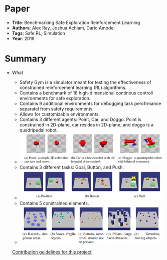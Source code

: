 # Paper 
* **Title**: Benchmarking Safe Exploration Reinforcement Learning 
* **Authors**: Alex Ray, Joshua Achiam, Dario Amodei
* **Tags**: Safe RL, Simulation
* **Year**: 2019

# Summary 
* What
  - Safety Gym is a simulator meant for testing the effectiveness of constrained reinforcement learning (RL) algorithms.
  - Contains a benchmark of 18 high-dimensional continous controll environments for safe exploration.
  - Contains 9 additional environments for debugging task perofrmance separatel from safety requirements.
  - Allows for customizable environments.
  - Contains 3 different agents: Point, Car, and Doggo. Point is constrained in 2D-plane, car resides in 2D-plane, and doggo is a quadripedal robot.
  - ![alt text](https://github.com/Nathan-Bernardo/RCPS-Safety-Guidance/blob/master/notes/images/Selection_015.png)
  - Contains 3 different tasks: Goal, Button, and Push.
  - ![alt text](https://github.com/Nathan-Bernardo/RCPS-Safety-Guidance/blob/master/notes/images/Selection_016.png)
  - Contains 5 constrained elements.
  - ![alt text](https://github.com/Nathan-Bernardo/RCPS-Safety-Guidance/blob/master/notes/images/Selection_022.png)
  
  [Contribution guidelines for this project](docs/CONTRIBUTING.md)
  
  
